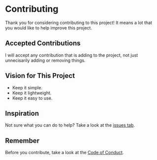 # Contributing

Thank you for considering contributing to this project! It means a lot that you would like to help improve this project.

## Accepted Contributions

I will accept any contribution that is adding to the project, not just unnecisarily adding or removing things.

## Vision for This Project

- Keep it simple.
- Keep it lightweight.
- Keep it easy to use.

## Inspiration

Not sure what you can do to help? Take a look at the [issues tab](https://github.com/BitPigeon/__pynit__/issues).

## Remember

Before you contribute, take a look at the [Code of Conduct](CODE_OF_CONDUCT.md).

